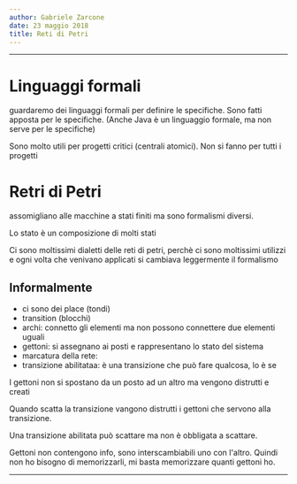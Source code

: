 ```yaml
---
author: Gabriele Zarcone
date: 23 maggio 2018
title: Reti di Petri
---
```

---------------------------------------------

# Linguaggi formali

guardaremo dei linguaggi formali per definire le specifiche. Sono fatti apposta per le specifiche. (Anche Java è un linguaggio formale, ma non serve per le specifiche)

Sono molto utili per progetti critici (centrali atomici). Non si fanno per tutti i progetti

# Retri di Petri

assomigliano alle macchine a stati finiti ma sono formalismi diversi. 

Lo stato è un composizione di molti stati 

Ci sono moltissimi dialetti delle reti di petri, perchè ci sono moltissimi utilizzi e ogni volta che venivano applicati si cambiava leggermente il formalismo

## Informalmente

* ci sono dei place (tondi)
* transition (blocchi)
* archi: connetto gli elementi ma non possono connettere due elementi uguali
* gettoni: si assegnano ai posti e rappresentano lo stato del sistema
* marcatura della rete:
* transizione abilitataa: è una transizione che può fare qualcosa, lo è se 

I gettoni non si spostano da un posto ad un altro ma vengono distrutti e creati

Quando scatta la transizione vangono distrutti i gettoni che servono alla transizione. 

Una transizione abilitata può scattare ma non è obbligata a scattare.

Gettoni non contengono info, sono interscambiabili uno con l'altro. Quindi non ho bisogno di memorizzarli, mi basta memorizzare quanti gettoni ho. 








***
